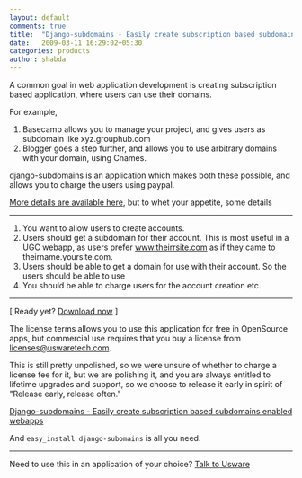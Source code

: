 ```yaml
---
layout: default
comments: true
title:  "Django-subdomains - Easily create subscription based subdomains enabled webapps"
date:   2009-03-11 16:29:02+05:30
categories: products
author: shabda
---
```

A common goal in web application development is creating subscription based application, where users can use their domains.

For example,
1. Basecamp allows you to manage your project, and gives users as subdomain like xyz.grouphub.com
2. Blogger goes a step further, and allows you to use arbitrary domains with your domain, using Cnames.

django-subdomains is an application which makes both these possible, and allows you to charge the users using paypal.

[More details are available here](http://www.agiliq.com/django-subdomains/), but to whet your appetite, some details

-----------

   1. You want to allow users to create accounts.
   2. Users should get a subdomain for their account. This is most useful in a UGC webapp, as users prefer www.theirrsite.com as if they came to theirname.yoursite.com.
   3. Users should be able to get a domain for use with their account. So the users should be able to use
   4. You should be able to charge users for the account creation etc.

------

[ Ready yet? [Download now](http://www.agiliq.com/django-subdomains/) ]

The license terms allows you to use this application for free in OpenSource apps, but commercial use requires that you buy a license from licenses@uswaretech.com.

This is still pretty unpolished, so we were unsure of whether to charge a license fee for it, but we are polishing it, and you are always entitled to lifetime upgrades and support, so we choose to release it early in spirit of "Release early, release often."

[Django-subdomains - Easily create subscription based subdomains enabled webapps](http://www.agiliq.com/django-subdomains/)

And `easy_install django-subomains` is all you need.

--------------------------

Need to use this in an application of your choice? [Talk to Usware](http://www.uswaretech.com/contact/)



